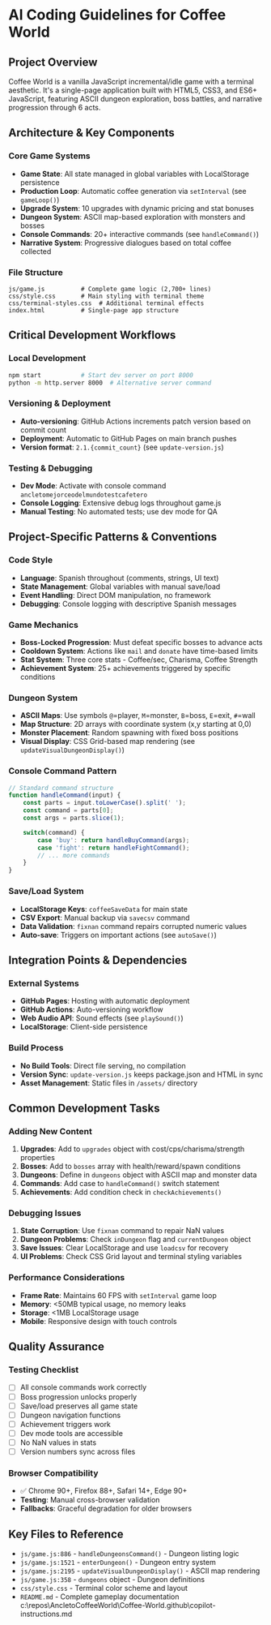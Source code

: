 # AI Coding Guidelines for Coffee World

## Project Overview
Coffee World is a vanilla JavaScript incremental/idle game with a terminal aesthetic. It's a single-page application built with HTML5, CSS3, and ES6+ JavaScript, featuring ASCII dungeon exploration, boss battles, and narrative progression through 6 acts.

## Architecture & Key Components

### Core Game Systems
- **Game State**: All state managed in global variables with LocalStorage persistence
- **Production Loop**: Automatic coffee generation via `setInterval` (see `gameLoop()`)
- **Upgrade System**: 10 upgrades with dynamic pricing and stat bonuses
- **Dungeon System**: ASCII map-based exploration with monsters and bosses
- **Console Commands**: 20+ interactive commands (see `handleCommand()`)
- **Narrative System**: Progressive dialogues based on total coffee collected

### File Structure
```
js/game.js          # Complete game logic (2,700+ lines)
css/style.css       # Main styling with terminal theme
css/terminal-styles.css  # Additional terminal effects
index.html          # Single-page app structure
```

## Critical Development Workflows

### Local Development
```bash
npm start           # Start dev server on port 8000
python -m http.server 8000  # Alternative server command
```

### Versioning & Deployment
- **Auto-versioning**: GitHub Actions increments patch version based on commit count
- **Deployment**: Automatic to GitHub Pages on main branch pushes
- **Version format**: `2.1.{commit_count}` (see `update-version.js`)

### Testing & Debugging
- **Dev Mode**: Activate with console command `ancletomejorceodelmundotestcafetero`
- **Console Logging**: Extensive debug logs throughout game.js
- **Manual Testing**: No automated tests; use dev mode for QA

## Project-Specific Patterns & Conventions

### Code Style
- **Language**: Spanish throughout (comments, strings, UI text)
- **State Management**: Global variables with manual save/load
- **Event Handling**: Direct DOM manipulation, no framework
- **Debugging**: Console logging with descriptive Spanish messages

### Game Mechanics
- **Boss-Locked Progression**: Must defeat specific bosses to advance acts
- **Cooldown System**: Actions like `mail` and `donate` have time-based limits
- **Stat System**: Three core stats - Coffee/sec, Charisma, Coffee Strength
- **Achievement System**: 25+ achievements triggered by specific conditions

### Dungeon System
- **ASCII Maps**: Use symbols `@`=player, `M`=monster, `B`=boss, `E`=exit, `#`=wall
- **Map Structure**: 2D arrays with coordinate system (x,y starting at 0,0)
- **Monster Placement**: Random spawning with fixed boss positions
- **Visual Display**: CSS Grid-based map rendering (see `updateVisualDungeonDisplay()`)

### Console Command Pattern
```javascript
// Standard command structure
function handleCommand(input) {
    const parts = input.toLowerCase().split(' ');
    const command = parts[0];
    const args = parts.slice(1);

    switch(command) {
        case 'buy': return handleBuyCommand(args);
        case 'fight': return handleFightCommand();
        // ... more commands
    }
}
```

### Save/Load System
- **LocalStorage Keys**: `coffeeSaveData` for main state
- **CSV Export**: Manual backup via `savecsv` command
- **Data Validation**: `fixnan` command repairs corrupted numeric values
- **Auto-save**: Triggers on important actions (see `autoSave()`)

## Integration Points & Dependencies

### External Systems
- **GitHub Pages**: Hosting with automatic deployment
- **GitHub Actions**: Auto-versioning workflow
- **Web Audio API**: Sound effects (see `playSound()`)
- **LocalStorage**: Client-side persistence

### Build Process
- **No Build Tools**: Direct file serving, no compilation
- **Version Sync**: `update-version.js` keeps package.json and HTML in sync
- **Asset Management**: Static files in `/assets/` directory

## Common Development Tasks

### Adding New Content
1. **Upgrades**: Add to `upgrades` object with cost/cps/charisma/strength properties
2. **Bosses**: Add to `bosses` array with health/reward/spawn conditions
3. **Dungeons**: Define in `dungeons` object with ASCII map and monster data
4. **Commands**: Add case to `handleCommand()` switch statement
5. **Achievements**: Add condition check in `checkAchievements()`

### Debugging Issues
1. **State Corruption**: Use `fixnan` command to repair NaN values
2. **Dungeon Problems**: Check `inDungeon` flag and `currentDungeon` object
3. **Save Issues**: Clear LocalStorage and use `loadcsv` for recovery
4. **UI Problems**: Check CSS Grid layout and terminal styling variables

### Performance Considerations
- **Frame Rate**: Maintains 60 FPS with `setInterval` game loop
- **Memory**: <50MB typical usage, no memory leaks
- **Storage**: <1MB LocalStorage usage
- **Mobile**: Responsive design with touch controls

## Quality Assurance

### Testing Checklist
- [ ] All console commands work correctly
- [ ] Boss progression unlocks properly
- [ ] Save/load preserves all game state
- [ ] Dungeon navigation functions
- [ ] Achievement triggers work
- [ ] Dev mode tools are accessible
- [ ] No NaN values in stats
- [ ] Version numbers sync across files

### Browser Compatibility
- ✅ Chrome 90+, Firefox 88+, Safari 14+, Edge 90+
- **Testing**: Manual cross-browser validation
- **Fallbacks**: Graceful degradation for older browsers

## Key Files to Reference

- `js/game.js:886` - `handleDungeonsCommand()` - Dungeon listing logic
- `js/game.js:1521` - `enterDungeon()` - Dungeon entry system
- `js/game.js:2195` - `updateVisualDungeonDisplay()` - ASCII map rendering
- `js/game.js:358` - `dungeons` object - Dungeon definitions
- `css/style.css` - Terminal color scheme and layout
- `README.md` - Complete gameplay documentation</content>
<parameter name="filePath">c:\repos\AncletoCoffeeWorld\Coffee-World\.github\copilot-instructions.md